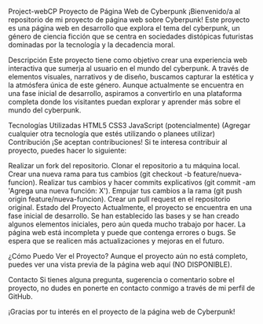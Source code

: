 Project-webCP
Proyecto de Página Web de Cyberpunk ¡Bienvenido/a al repositorio de mi proyecto de página web sobre Cyberpunk! Este proyecto es una página web en desarrollo que explora el tema del cyberpunk, un género de ciencia ficción que se centra en sociedades distópicas futuristas dominadas por la tecnología y la decadencia moral.

Descripción Este proyecto tiene como objetivo crear una experiencia web interactiva que sumerja al usuario en el mundo del cyberpunk. A través de elementos visuales, narrativos y de diseño, buscamos capturar la estética y la atmósfera única de este género. Aunque actualmente se encuentra en una fase inicial de desarrollo, aspiramos a convertirlo en una plataforma completa donde los visitantes puedan explorar y aprender más sobre el mundo del cyberpunk.

Tecnologías Utilizadas HTML5 CSS3 JavaScript (potencialmente) (Agregar cualquier otra tecnología que estés utilizando o planees utilizar) Contribución ¡Se aceptan contribuciones! Si te interesa contribuir al proyecto, puedes hacer lo siguiente:

Realizar un fork del repositorio. Clonar el repositorio a tu máquina local. Crear una nueva rama para tus cambios (git checkout -b feature/nueva-funcion). Realizar tus cambios y hacer commits explicativos (git commit -am 'Agrega una nueva función: X'). Empujar tus cambios a la rama (git push origin feature/nueva-funcion). Crear un pull request en el repositorio original. Estado del Proyecto Actualmente, el proyecto se encuentra en una fase inicial de desarrollo. Se han establecido las bases y se han creado algunos elementos iniciales, pero aún queda mucho trabajo por hacer. La página web está incompleta y puede que contenga errores o bugs. Se espera que se realicen más actualizaciones y mejoras en el futuro.

¿Cómo Puedo Ver el Proyecto? Aunque el proyecto aún no está completo, puedes ver una vista previa de la página web aquí (NO DISPONIBLE).

Contacto Si tienes alguna pregunta, sugerencia o comentario sobre el proyecto, no dudes en ponerte en contacto conmigo a través de mi perfil de GitHub.

¡Gracias por tu interés en el proyecto de la página web de Cyberpunk!
